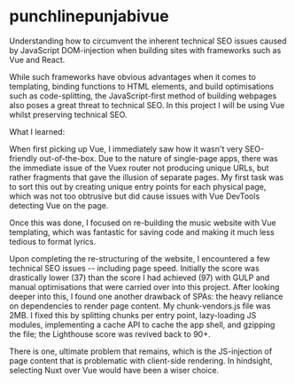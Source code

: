 # punchlinepunjabivue

Understanding how to circumvent the inherent technical SEO issues caused by JavaScript DOM-injection when building sites with frameworks such as Vue and React.

While such frameworks have obvious advantages when it comes to templating, binding functions to HTML elements, and build optimisations such as code-splitting, the JavaScript-first method of building webpages also poses a great threat to technical SEO. In this project I will be using Vue whilst preserving technical SEO.

What I learned:

When first picking up Vue, I immediately saw how it wasn't very SEO-friendly out-of-the-box. Due to the nature of single-page apps, there was the immediate issue of the Vuex router not producing unique URLs, but rather fragments that gave the illusion of separate pages. My first task was to sort this out by creating unique entry points for each physical page, which was not too obtrusive but did cause issues with Vue DevTools detecting Vue on the page.

Once this was done, I focused on re-building the music website with Vue templating, which was fantastic for saving code and making it much less tedious to format lyrics. 

Upon completing the re-structuring of the website, I encountered a few technical SEO issues -- including page speed. Initially the score was drastically lower (37) than the score I had achieved (97) with GULP and manual optimisations that were carried over into this project. After looking deeper into this, I found one another drawback of SPAs: the heavy reliance on dependencies to render page content. My chunk-vendors.js file was 2MB. I fixed this by splitting chunks per entry point, lazy-loading JS modules, implementing a cache API to cache the app shell, and gzipping the file; the Lighthouse score was revived back to 90+. 

There is one, ultimate problem that remains, which is the JS-injection of page content that is problematic with client-side rendering. In hindsight, selecting Nuxt over Vue would have been a wiser choice.
